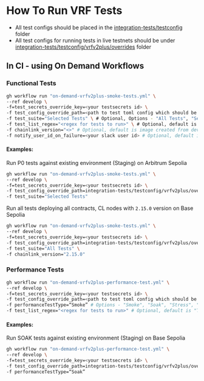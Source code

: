 # How To Run VRF Tests 
* All test configs should be placed in the [integration-tests/testconfig](integration-tests/testconfig) folder  
* All test configs for running tests in live testnets should be under [integration-tests/testconfig/vrfv2plus/overrides](integration-tests/testconfig/vrfv2plus/overrides) folder 

## In CI - using On Demand Workflows

### Functional Tests
```bash
gh workflow run "on-demand-vrfv2plus-smoke-tests.yml" \
--ref develop \
-f=test_secrets_override_key=<your testsecrets id> \
-f test_config_override_path=<path to test toml config which should be in `integration-tests/testconfig/vrfv2plus/overrides` folder> \
-f test_suite="Selected Tests" \ # Optional, Options - "All Tests", "Selected Tests". Default is "All Tests". If "Selected Tests" is selected, then `test_list_regex` should be provided 
-f test_list_regex="<regex for tests to run>" \ # Optional, default is "TestVRFv2Plus$/(Link_Billing|Native_Billing|Direct_Funding)|TestVRFV2PlusWithBHS" which are P0 tests
-f chainlink_version="<>" # Optional, default is image created from develop branch. Not needed if you run tests against existing environment
-f notify_user_id_on_failure=<your slack user id> # Optional, default is empty. If provided, will notify the user on slack if the tests fail
```

#### Examples:

Run P0 tests against existing environment (Staging) on Arbitrum Sepolia
```bash
gh workflow run "on-demand-vrfv2plus-smoke-tests.yml" \
--ref develop \
-f=test_secrets_override_key=<your testsecrets id> \
-f test_config_override_path=integration-tests/testconfig/vrfv2plus/overrides/staging/arbitrum_sepolia_staging_test_config.toml \
-f test_suite="Selected Tests" 
```

Run all tests deploying all contracts, CL nodes with `2.15.0` version on Base Sepolia
```bash
gh workflow run "on-demand-vrfv2plus-smoke-tests.yml" \
--ref develop \
-f=test_secrets_override_key=<your testsecrets id> \
-f test_config_override_path=integration-tests/testconfig/vrfv2plus/overrides/new_env/base_sepolia_new_env_test_config.toml \
-f test_suite="All Tests" \
-f chainlink_version="2.15.0" 
```


### Performance Tests
```bash
gh workflow run "on-demand-vrfv2plus-performance-test.yml" \
--ref develop \
-f=test_secrets_override_key=<your testsecrets id> \
-f test_config_override_path=<path to test toml config which should be in `integration-tests/testconfig/vrfv2plus/overrides` folder> \
-f performanceTestType=“Smoke” # Options - "Smoke", "Soak", "Stress", "Load".
-f test_list_regex="<regex for tests to run>" # Optional, default is "TestVRFV2PlusPerformance"
```

#### Examples:

Run SOAK tests against existing environment (Staging) on Base Sepolia
```bash
gh workflow run "on-demand-vrfv2plus-performance-test.yml" \
--ref develop \
-f=test_secrets_override_key=<your testsecrets id> \
-f test_config_override_path=integration-tests/testconfig/vrfv2plus/overrides/staging/base_sepolia_staging_test_config.toml \
-f performanceTestType=“Soak”
```